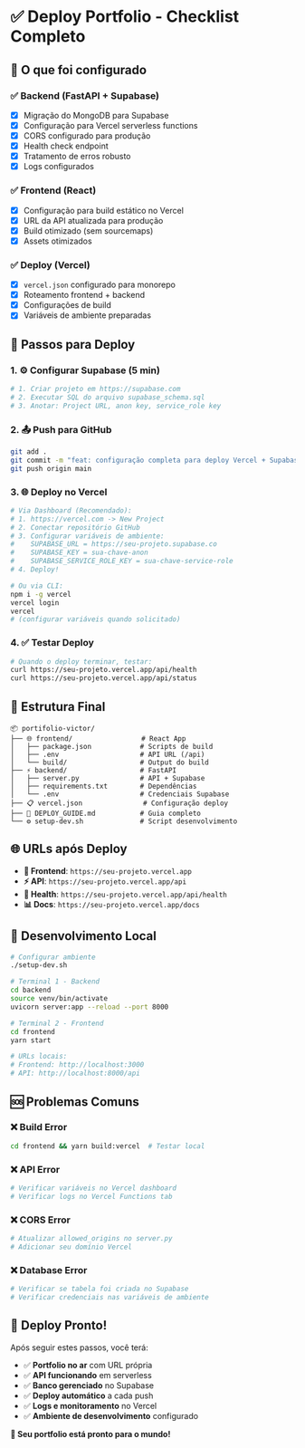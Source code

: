 # ✅ Deploy Portfolio - Checklist Completo

## 🎯 O que foi configurado

### ✅ Backend (FastAPI + Supabase)
- [x] Migração do MongoDB para Supabase
- [x] Configuração para Vercel serverless functions
- [x] CORS configurado para produção
- [x] Health check endpoint
- [x] Tratamento de erros robusto
- [x] Logs configurados

### ✅ Frontend (React)
- [x] Configuração para build estático no Vercel
- [x] URL da API atualizada para produção
- [x] Build otimizado (sem sourcemaps)
- [x] Assets otimizados

### ✅ Deploy (Vercel)
- [x] `vercel.json` configurado para monorepo
- [x] Roteamento frontend + backend
- [x] Configurações de build
- [x] Variáveis de ambiente preparadas

## 🚀 Passos para Deploy

### 1. ⚙️ Configurar Supabase (5 min)
```bash
# 1. Criar projeto em https://supabase.com
# 2. Executar SQL do arquivo supabase_schema.sql
# 3. Anotar: Project URL, anon key, service_role key
```

### 2. 📤 Push para GitHub
```bash
git add .
git commit -m "feat: configuração completa para deploy Vercel + Supabase"
git push origin main
```

### 3. 🌐 Deploy no Vercel
```bash
# Via Dashboard (Recomendado):
# 1. https://vercel.com -> New Project
# 2. Conectar repositório GitHub
# 3. Configurar variáveis de ambiente:
#    SUPABASE_URL = https://seu-projeto.supabase.co
#    SUPABASE_KEY = sua-chave-anon
#    SUPABASE_SERVICE_ROLE_KEY = sua-chave-service-role
# 4. Deploy!

# Ou via CLI:
npm i -g vercel
vercel login
vercel
# (configurar variáveis quando solicitado)
```

### 4. ✅ Testar Deploy
```bash
# Quando o deploy terminar, testar:
curl https://seu-projeto.vercel.app/api/health
curl https://seu-projeto.vercel.app/api/status
```

## 📁 Estrutura Final

```
📦 portifolio-victor/
├── 🌐 frontend/                 # React App
│   ├── package.json            # Scripts de build
│   ├── .env                    # API URL (/api)
│   └── build/                  # Output do build
├── ⚡ backend/                  # FastAPI
│   ├── server.py               # API + Supabase
│   ├── requirements.txt        # Dependências
│   └── .env                    # Credenciais Supabase
├── 📋 vercel.json               # Configuração deploy
├── 🚀 DEPLOY_GUIDE.md           # Guia completo
└── ⚙️ setup-dev.sh              # Script desenvolvimento
```

## 🌐 URLs após Deploy

- **🎨 Frontend**: `https://seu-projeto.vercel.app`
- **⚡ API**: `https://seu-projeto.vercel.app/api`
- **🏥 Health**: `https://seu-projeto.vercel.app/api/health`
- **📊 Docs**: `https://seu-projeto.vercel.app/docs`

## 🔧 Desenvolvimento Local

```bash
# Configurar ambiente
./setup-dev.sh

# Terminal 1 - Backend
cd backend
source venv/bin/activate
uvicorn server:app --reload --port 8000

# Terminal 2 - Frontend  
cd frontend
yarn start

# URLs locais:
# Frontend: http://localhost:3000
# API: http://localhost:8000/api
```

## 🆘 Problemas Comuns

### ❌ Build Error
```bash
cd frontend && yarn build:vercel  # Testar local
```

### ❌ API Error
```bash
# Verificar variáveis no Vercel dashboard
# Verificar logs no Vercel Functions tab
```

### ❌ CORS Error
```bash
# Atualizar allowed_origins no server.py
# Adicionar seu domínio Vercel
```

### ❌ Database Error
```bash
# Verificar se tabela foi criada no Supabase
# Verificar credenciais nas variáveis de ambiente
```

## 🎉 Deploy Pronto!

Após seguir estes passos, você terá:

- ✅ **Portfolio no ar** com URL própria
- ✅ **API funcionando** em serverless
- ✅ **Banco gerenciado** no Supabase
- ✅ **Deploy automático** a cada push
- ✅ **Logs e monitoramento** no Vercel
- ✅ **Ambiente de desenvolvimento** configurado

**🚀 Seu portfolio está pronto para o mundo!**
